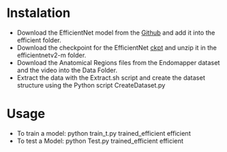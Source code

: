 # Instalation
- Download the EfficientNet model from the [Github](https://github.com/google/automl/tree/master/efficientnetv2) and add it into the efficient folder.
- Download the checkpoint for the EfficientNet [ckpt](https://storage.googleapis.com/cloud-tpu-checkpoints/efficientnet/v2/efficientnetv2-m.tgz) and unzip it in the efficientnetv2-m folder.
- Download the Anatomical Regions files from the Endomapper dataset and the video into the Data Folder.
- Extract the data with the Extract.sh script and create the dataset structure using the Python script CreateDataset.py

# Usage
- To train a model:
  python train_t.py trained_efficient efficient
- To test a Model:
  python Test.py trained_efficient efficient
